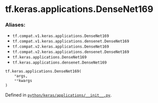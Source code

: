 <div itemscope itemtype="http://developers.google.com/ReferenceObject">
<meta itemprop="name" content="tf.keras.applications.DenseNet169" />
<meta itemprop="path" content="Stable" />
</div>

# tf.keras.applications.DenseNet169



### Aliases:

* `tf.compat.v1.keras.applications.DenseNet169`
* `tf.compat.v1.keras.applications.densenet.DenseNet169`
* `tf.compat.v2.keras.applications.DenseNet169`
* `tf.compat.v2.keras.applications.densenet.DenseNet169`
* `tf.keras.applications.DenseNet169`
* `tf.keras.applications.densenet.DenseNet169`

``` python
tf.keras.applications.DenseNet169(
    *args,
    **kwargs
)
```



Defined in [`python/keras/applications/__init__.py`](/code/stable/tensorflow/python/keras/applications/__init__.py).

<!-- Placeholder for "Used in" -->
